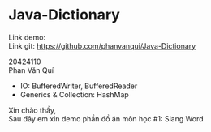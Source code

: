 # Java-Dictionary

Link demo: <br>
Link git: https://github.com/phanvanqui/Java-Dictionary

20424110 <br>
Phan Văn Quí
 
- IO: BufferedWriter, BufferedReader<br>
- Generics & Collection: HashMap

Xin chào thầy,<br>
Sau đây em xin demo phần đồ án môn học #1: Slang Word
